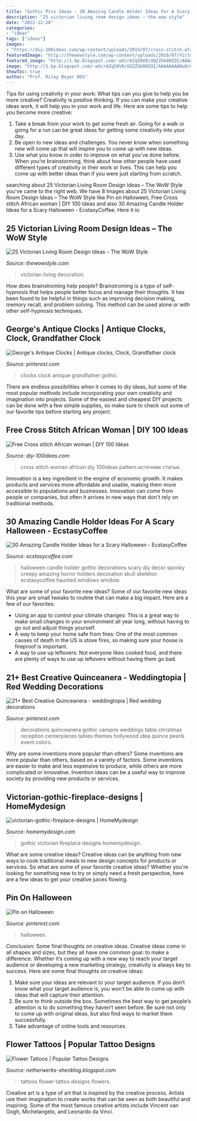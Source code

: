 ```yaml
---
title: "Gothic Pics Ideas - 30 Amazing Candle Holder Ideas For A Scary Halloween"
description: "25 victorian living room design ideas – the wow style"
date: "2022-12-28"
categories:
- "ideas"
tags: ["ideas"]
images:
- "https://diy-100ideas.com/wp-content/uploads/2015/07/cross-stitch-african-woman-3.jpg"
featuredImage: "http://thewowstyle.com/wp-content/uploads/2016/07/Victorian-Living-Room-Design-Ideas.jpg"
featured_image: "http://1.bp.blogspot.com/-wUcrAZq50V8/UQZZGk8NIQI/AAAAAAAANu0/ehEADGOhKDw/s1600/Flowers_tattoo_221.jpg"
image: "http://1.bp.blogspot.com/-wUcrAZq50V8/UQZZGk8NIQI/AAAAAAAANu0/ehEADGOhKDw/s1600/Flowers_tattoo_221.jpg"
ShowToc: true
author: "Prof. Riley Boyer DDS"
---
```



Tips for using creativity in your work: What tips can you give to help you be more creative?
Creativity is positive thinking. If you can make your creative ideas work, it will help you in your work and life. Here are some tips to help you become more creative: 
1. Take a break from your work to get some fresh air. Going for a walk or going for a run can be great ideas for getting some creativity into your day. 
2. Be open to new ideas and challenges. You never know when something new will come up that will inspire you to come up with new ideas. 
3. Use what you know in order to improve on what you’ve done before. When you’re brainstorming, think about how other people have used different types of creativity in their work or lives. This can help you come up with better ideas than if you were just starting from scratch. 

	

		
searching about 25 Victorian Living Room Design Ideas – The WoW Style you've came to the right web. We have 8 Images about 25 Victorian Living Room Design Ideas – The WoW Style like Pin on Halloween, Free Cross stitch African woman | DIY 100 Ideas and also 30 Amazing Candle Holder Ideas for a Scary Halloween - EcstasyCoffee. Here it is:
		
    
## 25 Victorian Living Room Design Ideas – The WoW Style

<img loading=lazy src="http://thewowstyle.com/wp-content/uploads/2016/07/Victorian-Living-Room-Design-Ideas.jpg" onerror="this.onerror=null;this.src='https://tse2.mm.bing.net/th?id=OIP.fvA6Iv5kVsfsS1WrH6Hx7QHaJ4&amp;pid=15.1';" alt="25 Victorian Living Room Design Ideas – The WoW Style">

_Source: thewowstyle.com_

>victorian living decoration. 

	

How does brainstroming help people?
Brainstroming is a type of self-hypnosis that helps people better focus and manage their thoughts. It has been found to be helpful in things such as improving decision making, memory recall, and problem solving. This method can be used alone or with other self-hypnosis techniques.

    
## George&#039;s Antique Clocks | Antique Clocks, Clock, Grandfather Clock

<img loading=lazy src="https://i.pinimg.com/736x/b6/f4/78/b6f4787e853e190f4ce661ae0f7cef6b--grandfather-clocks-gothic.jpg" onerror="this.onerror=null;this.src='https://tse1.mm.bing.net/th?id=OIP.zIEYMciYJoEi6CuGh0G3QQHaLQ&amp;pid=15.1';" alt="George&#039;s Antique Clocks | Antique clocks, Clock, Grandfather clock">

_Source: pinterest.com_

>clocks clock antique grandfather gothic. 

	

There are endless possibilities when it comes to diy ideas, but some of the most popular methods include incorporating your own creativity and imagination into projects. Some of the easiest and cheapest DIY projects can be done with a few simple supplies, so make sure to check out some of our favorite tips before starting any project.

    
## Free Cross Stitch African Woman | DIY 100 Ideas

<img loading=lazy src="https://diy-100ideas.com/wp-content/uploads/2015/07/cross-stitch-african-woman-3.jpg" onerror="this.onerror=null;this.src='https://tse4.mm.bing.net/th?id=OIP.L2elQGCENxMLoG-xJprW7gHaLH&amp;pid=15.1';" alt="Free Cross stitch African woman | DIY 100 Ideas">

_Source: diy-100ideas.com_

>cross stitch woman african diy 100ideas pattern источник статьи. 

	

Innovation is a key ingredient in the engine of economic growth. It makes products and services more affordable and usable, making them more accessible to populations and businesses. Innovation can come from people or companies, but often it arrives in new ways that don't rely on traditional methods.

    
## 30 Amazing Candle Holder Ideas For A Scary Halloween - EcstasyCoffee

<img loading=lazy src="http://i1.wp.com/www.ecstasycoffee.com/wp-content/uploads/2016/10/gothic-halloween-decorations.jpg" onerror="this.onerror=null;this.src='https://tse3.mm.bing.net/th?id=OIP.Zo3waXXAvxz_AF2aW6fKKgHaPW&amp;pid=15.1';" alt="30 Amazing Candle Holder Ideas for a Scary Halloween - EcstasyCoffee">

_Source: ecstasycoffee.com_

>halloween candle holder gothic decorations scary diy decor spooky creepy amazing horror holders decoration skull skeleton ecstasycoffee haunted windows window. 

	

What are some of your favorite new ideas?
Some of our favorite new ideas this year are small tweaks to routine that can make a big impact. Here are a few of our favorites: 
- Using an app to control your climate changes: This is a great way to make small changes in your environment all year long, without having to go out and adjust things yourself. 
- A way to keep your home safe from fires: One of the most common causes of death in the US is stove fires, so making sure your house is fireproof is important. 
- A way to use up leftovers: Not everyone likes cooked food, and there are plenty of ways to use up leftovers without having them go bad.

    
## 21+ Best Creative Quinceanera - Weddingtopia | Red Wedding Decorations

<img loading=lazy src="https://i.pinimg.com/736x/e1/8b/fb/e18bfb2fb32bc63023566f65bb2c8d5e.jpg" onerror="this.onerror=null;this.src='https://tse2.mm.bing.net/th?id=OIP.5830XtcxzXmVp_4C-BulIQHaJ4&amp;pid=15.1';" alt="21+ Best Creative Quinceanera - weddingtopia | Red wedding decorations">

_Source: pinterest.com_

>decorations quinceanera gothic vampire weddings table christmas reception centerpieces tables themes hollywood idea quince pearls event colors. 

	

Why are some inventions more popular than others?
Some inventions are more popular than others, based on a variety of factors. Some inventions are easier to make and less expensive to produce, while others are more complicated or innovative. Invention ideas can be a useful way to improve society by providing new products or services.

    
## Victorian-gothic-fireplace-designs | HomeMydesign

<img loading=lazy src="https://homemydesign.com/wp-content/uploads/2015/11/victorian-gothic-fireplace-designs.jpg" onerror="this.onerror=null;this.src='https://tse1.mm.bing.net/th?id=OIP.gYeGpBmnCflN0htoG4kLsQHaK9&amp;pid=15.1';" alt="victorian-gothic-fireplace-designs | HomeMydesign">

_Source: homemydesign.com_

>gothic victorian fireplace designs homemydesign. 

	

What are some creative ideas?
Creative ideas can be anything from new ways to cook traditional meals to new design concepts for products or services. So what are some of your favorite creative ideas? Whether you're looking for something new to try or simply need a fresh perspective, here are a few ideas to get your creative juices flowing.

    
## Pin On Halloween

<img loading=lazy src="https://i.pinimg.com/736x/ef/13/d6/ef13d65b43c3d2a917800d87a9e268f2.jpg" onerror="this.onerror=null;this.src='https://tse1.mm.bing.net/th?id=OIP.MQp7MdrFBoKyitLmzgnjegHaLH&amp;pid=15.1';" alt="Pin on Halloween">

_Source: pinterest.com_

>halloween. 

	

Conclusion: Some final thoughts on creative ideas.
Creative ideas come in all shapes and sizes, but they all have one common goal: to make a difference. Whether it’s coming up with a new way to reach your target audience or developing a new marketing strategy, creativity is always key to success. Here are some final thoughts on creative ideas: 
1. Make sure your ideas are relevant to your target audience. If you don’t know what your target audience is, you won’t be able to come up with ideas that will capture their attention. 
2. Be sure to think outside the box. Sometimes the best way to get people’s attention is to do something they haven’t seen before. Be sure not only to come up with original ideas, but also find ways to market them successfully. 
3. Take advantage of online tools and resources.

    
## Flower Tattoos | Popular Tattoo Designs

<img loading=lazy src="http://1.bp.blogspot.com/-wUcrAZq50V8/UQZZGk8NIQI/AAAAAAAANu0/ehEADGOhKDw/s1600/Flowers_tattoo_221.jpg" onerror="this.onerror=null;this.src='https://tse3.mm.bing.net/th?id=OIP.3-mibfn04xFMfls0zuk55gHaLH&amp;pid=15.1';" alt="Flower Tattoos | Popular Tattoo Designs">

_Source: netherwerks-shenblog.blogspot.com_

>tattoos flower tattoo designs flowers. 

	

Creative art is a type of art that is inspired by the creative process. Artists use their imagination to create works that can be seen as both beautiful and inspiring. Some of the most famous creative artists include Vincent van Gogh, Michelangelo, and Leonardo da Vinci.

